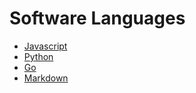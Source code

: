 # Software Languages

- [Javascript](./javascript/javascript.md)
- [Python](./python/python.md)
- [Go](./go.md)
- [Markdown](./markdown.md)
